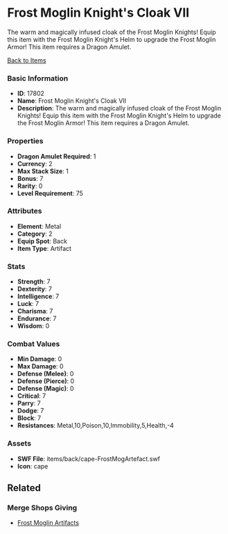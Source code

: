 # Frost Moglin Knight's Cloak VII

The warm and magically infused cloak of the Frost Moglin Knights! Equip this item with the Frost Moglin Knight's Helm to upgrade the Frost Moglin Armor! This item requires a Dragon Amulet.

[Back to Items](../items.md)

### Basic Information

- **ID**: 17802
- **Name**: Frost Moglin Knight&#039;s Cloak VII
- **Description**: The warm and magically infused cloak of the Frost Moglin Knights! Equip this item with the Frost Moglin Knight&#039;s Helm to upgrade the Frost Moglin Armor! This item requires a Dragon Amulet.

### Properties

- **Dragon Amulet Required**: 1
- **Currency**: 2
- **Max Stack Size**: 1
- **Bonus**: 7
- **Rarity**: 0
- **Level Requirement**: 75

### Attributes

- **Element**: Metal
- **Category**: 2
- **Equip Spot**: Back
- **Item Type**: Artifact

### Stats

- **Strength**: 7
- **Dexterity**: 7
- **Intelligence**: 7
- **Luck**: 7
- **Charisma**: 7
- **Endurance**: 7
- **Wisdom**: 0

### Combat Values

- **Min Damage**: 0
- **Max Damage**: 0
- **Defense (Melee)**: 0
- **Defense (Pierce)**: 0
- **Defense (Magic)**: 0
- **Critical**: 7
- **Parry**: 7
- **Dodge**: 7
- **Block**: 7
- **Resistances**: Metal,10,Poison,10,Immobility,5,Health,-4

### Assets

- **SWF File**: items/back/cape-FrostMogArtefact.swf
- **Icon**: cape

## Related

### Merge Shops Giving

- [Frost Moglin Artifacts](../merge-shops/285-frost-moglin-artifacts.md)

